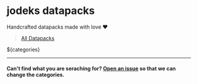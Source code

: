 # jodeks datapacks

Handcrafted datapacks made with love ❤

> [All Datapacks](https://github.com/orgs/jodeks-datapacks/repositories#repos-list-filter-input)

<!--
[`Template`](https://github.com/jodeks-datapacks/Template)
[`default`](https://github.com/jodeks-datapacks/default)
-->

${categories}

---

#### Can't find what you are seraching for? [Open an issue](https://github.com/jodeks-datapacks/.github/issues/new?template=category.yml) so that we can change the categories.
